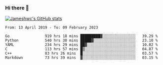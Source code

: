 ### Hi there 👋

[![Jameshwc's GitHub stats](https://github-readme-stats.vercel.app/api?username=jameshwc)](https://github.com/anuraghazra/github-readme-stats)

<!--START_SECTION:waka-->

```text
From: 13 April 2019 - To: 09 February 2023

Go                919 hrs 18 mins █████████▓░░░░░░░░░░░░░░░   39.29 %
Python            540 hrs 30 mins █████▓░░░░░░░░░░░░░░░░░░░   23.10 %
YAML              234 hrs 29 mins ██▓░░░░░░░░░░░░░░░░░░░░░░   10.02 %
C                 113 hrs 57 mins █▒░░░░░░░░░░░░░░░░░░░░░░░   04.87 %
C++               83 hrs 26 mins  █░░░░░░░░░░░░░░░░░░░░░░░░   03.57 %
Markdown          73 hrs 39 mins  ▓░░░░░░░░░░░░░░░░░░░░░░░░   03.15 %
```

<!--END_SECTION:waka-->